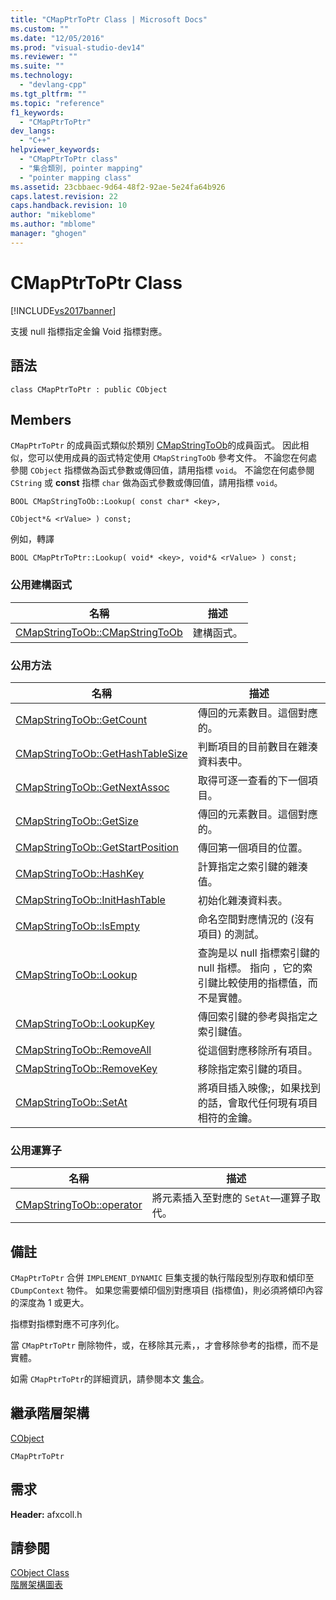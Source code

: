 ```yaml
---
title: "CMapPtrToPtr Class | Microsoft Docs"
ms.custom: ""
ms.date: "12/05/2016"
ms.prod: "visual-studio-dev14"
ms.reviewer: ""
ms.suite: ""
ms.technology: 
  - "devlang-cpp"
ms.tgt_pltfrm: ""
ms.topic: "reference"
f1_keywords: 
  - "CMapPtrToPtr"
dev_langs: 
  - "C++"
helpviewer_keywords: 
  - "CMapPtrToPtr class"
  - "集合類別, pointer mapping"
  - "pointer mapping class"
ms.assetid: 23cbbaec-9d64-48f2-92ae-5e24fa64b926
caps.latest.revision: 22
caps.handback.revision: 10
author: "mikeblome"
ms.author: "mblome"
manager: "ghogen"
---
```

# CMapPtrToPtr Class
[!INCLUDE[vs2017banner](../../assembler/inline/includes/vs2017banner.md)]

支援 null 指標指定金鑰 Void 指標對應。  
  
## 語法  
  
```  
class CMapPtrToPtr : public CObject  
```  
  
## Members  
 `CMapPtrToPtr` 的成員函式類似於類別 [CMapStringToOb](../../mfc/reference/cmapstringtoob-class.md)的成員函式。  因此相似，您可以使用成員的函式特定使用 `CMapStringToOb` 參考文件。  不論您在何處參閱 `CObject` 指標做為函式參數或傳回值，請用指標 `void`。  不論您在何處參閱 `CString` 或 **const** 指標 `char` 做為函式參數或傳回值，請用指標 `void`。  
  
 `BOOL CMapStringToOb::Lookup( const char* <key>,`  
  
 `CObject*& <rValue> ) const;`  
  
 例如，轉譯  
  
 `BOOL CMapPtrToPtr::Lookup( void* <key>, void*& <rValue> ) const;`  
  
### 公用建構函式  
  
|名稱|描述|  
|--------|--------|  
|[CMapStringToOb::CMapStringToOb](../Topic/CMapStringToOb::CMapStringToOb.md)|建構函式。|  
  
### 公用方法  
  
|名稱|描述|  
|--------|--------|  
|[CMapStringToOb::GetCount](../Topic/CMapStringToOb::GetCount.md)|傳回的元素數目。這個對應的。|  
|[CMapStringToOb::GetHashTableSize](../Topic/CMapStringToOb::GetHashTableSize.md)|判斷項目的目前數目在雜湊資料表中。|  
|[CMapStringToOb::GetNextAssoc](../Topic/CMapStringToOb::GetNextAssoc.md)|取得可逐一查看的下一個項目。|  
|[CMapStringToOb::GetSize](../Topic/CMapStringToOb::GetSize.md)|傳回的元素數目。這個對應的。|  
|[CMapStringToOb::GetStartPosition](../Topic/CMapStringToOb::GetStartPosition.md)|傳回第一個項目的位置。|  
|[CMapStringToOb::HashKey](../Topic/CMapStringToOb::HashKey.md)|計算指定之索引鍵的雜湊值。|  
|[CMapStringToOb::InitHashTable](../Topic/CMapStringToOb::InitHashTable.md)|初始化雜湊資料表。|  
|[CMapStringToOb::IsEmpty](../Topic/CMapStringToOb::IsEmpty.md)|命名空間對應情況的 \(沒有項目\) 的測試。|  
|[CMapStringToOb::Lookup](../Topic/CMapStringToOb::Lookup.md)|查詢是以 null 指標索引鍵的 null 指標。  指向 ，它的索引鍵比較使用的指標值，而不是實體。|  
|[CMapStringToOb::LookupKey](../Topic/CMapStringToOb::LookupKey.md)|傳回索引鍵的參考與指定之索引鍵值。|  
|[CMapStringToOb::RemoveAll](../Topic/CMapStringToOb::RemoveAll.md)|從這個對應移除所有項目。|  
|[CMapStringToOb::RemoveKey](../Topic/CMapStringToOb::RemoveKey.md)|移除指定索引鍵的項目。|  
|[CMapStringToOb::SetAt](../Topic/CMapStringToOb::SetAt.md)|將項目插入映像;，如果找到的話，會取代任何現有項目相符的金鑰。|  
  
### 公用運算子  
  
|名稱|描述|  
|--------|--------|  
|[CMapStringToOb::operator](../Topic/CMapStringToOb::operator.md)|將元素插入至對應的 `SetAt`—運算子取代。|  
  
## 備註  
 `CMapPtrToPtr` 合併 `IMPLEMENT_DYNAMIC` 巨集支援的執行階段型別存取和傾印至 `CDumpContext` 物件。  如果您需要傾印個別對應項目 \(指標值\)，則必須將傾印內容的深度為 1 或更大。  
  
 指標對指標對應不可序列化。  
  
 當 `CMapPtrToPtr` 刪除物件，或，在移除其元素，，才會移除參考的指標，而不是實體。  
  
 如需 `CMapPtrToPtr`的詳細資訊，請參閱本文 [集合](../../mfc/collections.md)。  
  
## 繼承階層架構  
 [CObject](../../mfc/reference/cobject-class.md)  
  
 `CMapPtrToPtr`  
  
## 需求  
 **Header:** afxcoll.h  
  
## 請參閱  
 [CObject Class](../../mfc/reference/cobject-class.md)   
 [階層架構圖表](../../mfc/hierarchy-chart.md)